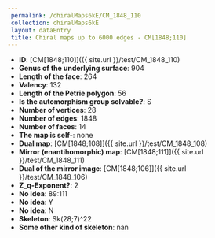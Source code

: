 ```yaml
--- 
 permalink: /chiralMaps6kE/CM_1848_110 
 collection: chiralMaps6kE
 layout: dataEntry
 title: Chiral maps up to 6000 edges - CM[1848;110]
---
```


- **ID**: [CM[1848;110]]({{ site.url }}/test/CM_1848_110)
- **Genus of the underlying surface**: 904
- **Length of the face**: 264
- **Valency**: 132
- **Length of the Petrie polygon**: 56
- **Is the automorphism group solvable?**: S
- **Number of vertices**: 28
- **Number of edges**: 1848
- **Number of faces**: 14
- **The map is self-**: none
- **Dual map**: [CM[1848;108]]({{ site.url }}/test/CM_1848_108)
- **Mirror (enantihomorphic) map**: [CM[1848;111]]({{ site.url }}/test/CM_1848_111)
- **Dual of the mirror image**: [CM[1848;106]]({{ site.url }}/test/CM_1848_106)
- **Z_q-Exponent?**: 2
- **No idea**:  89:111
- **No idea**: Y
- **No idea**: N
- **Skeleton**: Sk(28;7)^22
- **Some other kind of skeleton**: nan
